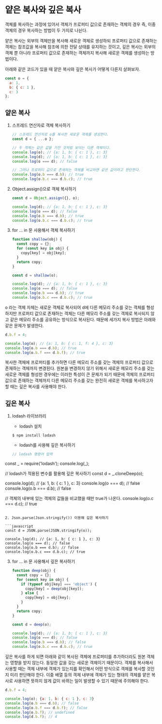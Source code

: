 # 얕은 복사와 깊은 복사

객체를 복사하는 과정에 있어서 객체가 프로퍼티 값으로 존재하는 객체의 경우 즉, 이중 객체의 경우 복사하는 방법이 두 가지로 나뉜다.

얕은 복사는 외부의 객체만을 복사해 새로운 객체로 생성하되 프로퍼티 값으로 존재하는 객체는 참조값을 복사해 참조에 의한 전달 상태를 유지하는 것이고, 깊은 복사는 외부의 객체 뿐 아니라 프로퍼티 값으로 존재하는 객체까지 복사해 새로운 객체를 생성하는 방법이다.

아래와 같은 코드가 있을 때 얕은 복사와 깊은 복사가 어떻게 다른지 살펴보자.

```javascript
const o = {
  a: 1,
  b: { c: 1 },
  c: 3
};
```



## 얕은 복사

1. 스프레드 연산자로 객체 복사하기

   ```javascript
   // 스프레드 연산자로 o를 복사한 새로운 객체를 생성한다.
   const d = { ...o };
   
   // 두 객체는 같은 값을 가진 것처럼 보이는 다른 객체이다.
   console.log(o); // {a: 1, b: { c: 1 }, c: 3}
   console.log(d); // {a: 1, b: { c: 1 }, c: 3}
   console.log(o === d); // false
   
   // 그러나 프로퍼티 값으로 존재하는 객체를 비교하면 같은 값이라고 판단한다.
   console.log(o.b === d.b); // true
   console.log(o.b.c === d.b.c); // true
   ```

2. Object.assign()으로 객체 복사하기

   ```javascript
   const d = Object.assign({}, o);
   
   console.log(d); // {a: 1, b: { c: 1 }, c: 3}
   console.log(o === d); // false
   console.log(o.b === d.b); // true
   console.log(o.b.c === d.b.c); // true
   ```

3. for ... in 문 사용해서 객체 복사하기

   ```javascript
   function shallow(obj) {
     const copy = {};
     for (const key in obj) {
       copy[key] = obj[key];
     }
     return copy;
   }
   
   const d = shallow(o);
   
   console.log(d); // {a: 1, b: { c: 1 }, c: 3}
   console.log(o === d); // false
   console.log(o.b === d.b); // true
   console.log(o.b.c === d.b.c); // true
   ```

   

o 라는 객체 자체는 새로운 객체로 복사되어 d에 다른 메모리 주소를 갖는 객체를 형성하지만 프로퍼티 값으로 존재하는 객체는 다른 메모리 주소를 갖는 객체로 복사되지 않고 같은 메모리 주소를 공유하는 방식으로 복사된다. 때문에 세가지 복사 방법은 아래와 같은 문제가 발생한다.

```javascript
d.b.f = 4;

console.log(o); // {a: 1, b: { c: 1, f: 4 }, c: 3}
console.log(o.b === d.b); // true
console.log(o.b.f === d.b.f); // true
```

복사한 객체에 프로퍼티를 추가하면 다른 메모리 주소를 갖는 객체의 프로퍼티 값으로 존재하는 객체까지 변경된다. 원본을 변경하지 않기 위해서 새로운 메모리 주소를 갖는 새로운 객체를 형성한 경우에는 이러한 특성이 큰 문제가 되기 때문에 객체의 프로퍼티 값으로 존재하는 객체까지 다른 메모리 주소를 갖는 완전히 새로운 객체를 복사하고자 할 때는 깊은 복사를 사용해야 한다.



## 깊은 복사

1. lodash 라이브러리

   * lodash 설치
   
   ```shell
   $ npm install lodash
   ```
   
   * lodash를 사용해 깊은 복사하기
   
   ```javascript
   // lodash 명령어 입력
const _ = require('lodash');
   console.log(_);
   
   // lodash가 적용된 변수를 활용해 깊은 복사하기
   const d = _.cloneDeep(o);
   
   console.log(d); // {a: 1, b: { c: 1 }, c: 3}
   console.log(o === d); // false
   console.log(o.b === d.b); // false
   
   // 객체의 내부에 있는 객체의 값들을 비교했을 때만 true가 나온다.
   console.log(o.c === d.c); // true
   ```
   
2. Json.parse(Json.stringify()) 이용해 깊은 복사하기

   ```javascript
   const d = JSON.parse(JSON.stringify(o));
   
   console.log(d); // {a: 1, b: { c: 1 }, c: 3}
   console.log(o === d); // false
   console.log(o.b === d.b); // false
   console.log(o.b.c === d.b.c); // true
   ```

3. for ... in 문 사용해서 깊은 복사하기

   ```javascript
   function deep(obj) {
     const copy = {};
     for (const key in obj) {
       if (typeof obj[key] === 'object') {
         copy[key] = deep(obj[key]);
       } else {
         copy[key] = obj[key];
       }
     }
     return copy;
   }
   
   const d = deep(o);
   
   console.log(d); // {a: 1, b: { c: 1 }, c: 3}
   console.log(o === d); // false
   console.log(o.b === d.b); // false
   console.log(o.b.c === d.b.c); // true
   ```



깊은 복사를 하게 되면 아래와 같이 복사된 객체에 프로퍼티를 추가하더라도 원본 객체는 영향을 받지 않는다. 동일한 값을 갖는 새로운 객체이기 때문이다. 객체를 복사해서 사용할 때는 객체 내부에 객체가 있는지를 확인해서 어떤 방식으로 객체를 복사할 것인지 미리 판단해야 한다. 이중 배열 등의 객체 내부에 객체가 있는 형태의 객체를 얕은 복사로 사용하면 뜻하지 않게 값이 바뀌는 일이 발생할 수 있기 때문에 주의해야 한다.

```javascript
d.b.f = 4;

console.log(o); {a: 1, b: { c: 1 }, c: 3}
console.log(o.b === d.b); // false
console.log(o.b.f === d.b.f); // false
console.log(o.b.f); // undefined
console.log(d.b.f); // 4
```

